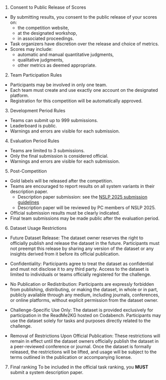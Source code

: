 1. Consent to Public Release of Scores

* By submitting results, you consent to the public release of your scores on:
	* the competition website,
	* at the designated workshop,
	* in associated proceedings.
* Task organizers have discretion over the release and choice of metrics.
* Scores may include:
	* automatic and manual quantitative judgments,
	* qualitative judgments,
	* other metrics as deemed appropriate.

2.  Team Participation Rules
* Participants may be involved in only one team.
* Each team must create and use exactly one account on the designated platform. 
* Registration for this competition will be automatically approved.

3.  Development Period Rules
* Teams can submit up to 999 submissions.
* Leaderboard is public.
* Warnings and errors are visible for each submission.

4. Evaluation Period Rules

* Teams are limited to 3 submissions.
* Only the final submission is considered official.
* Warnings and errors are visible for each submission.
5. Post-Competition

* Gold labels will be released after the competition.
* Teams are encouraged to report results on all system variants in their description paper.
	* Description paper submission: see the [NSLP 2025 submission guidelines](https://nfdi4ds.github.io/nslp2025/docs/submission.html)
	* Description paper will be reviewed by PC members of NSLP 2025.
* Official submission results must be clearly indicated.
* Final team submissions may be made public after the evaluation period.

6.  Dataset Usage Restrictions
   * Future Dataset Release: The dataset owner reserves the right to officially publish and release the dataset in the future. Participants must not preempt this release by sharing any version of the dataset or any insights derived from it before its official publication.

* Confidentiality: Participants agree to treat the dataset as confidential and must not disclose it to any third party. Access to the dataset is limited to individuals or teams officially registered for the challenge.

* No Publication or Redistribution: Participants are expressly forbidden from publishing, distributing, or making the dataset, in whole or in part, publicly available through any medium, including journals, conferences, or online platforms, without explicit permission from the dataset owner.

* Challenge-Specific Use Only: The dataset is provided exclusively for participation in the ReadMe2KG hosted on Codabench. Participants may use the dataset solely for tasks and purposes directly related to the challenge.

* Removal of Restrictions Upon Official Publication: These restrictions will remain in effect until the dataset owners officially publish the dataset in a peer-reviewed conference or journal. Once the dataset is formally released, the restrictions will be lifted, and usage will be subject to the terms outlined in the publication or accompanying license.
7.   Final ranking
  To be included in the official task ranking, you **MUST** submit a system description paper.